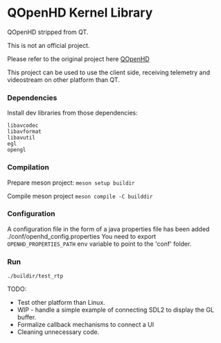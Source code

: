 # QOpenHD Kernel Library

QOpenHD stripped from QT.

This is not an official project.

Please refer to the original project here [QOpenHD](https://github.com/OpenHD/QOpenHD)

This project can be used to use the client side, receiving telemetry and videostream on other platform than QT.

### Dependencies

Install dev libraries from those dependencies:

```
libavcodec
libavformat
libavutil
egl
opengl
```

### Compilation 

Prepare meson project:
`meson setup buildir`

Compile meson project
`meson compile -C builddir`

### Configuration

A configuration file in the form of a java properties file has been added ./conf/openhd_config.properties
You need to export `OPENHD_PROPERTIES_PATH` env variable to point to the 'conf' folder.

### Run

`./buildir/test_rtp`


TODO:
- Test other platform than Linux.
- WIP - handle a simple example of connecting SDL2 to display the GL buffer.
- Formalize callback mechanisms to connect a UI
- Cleaning unnecessary code.